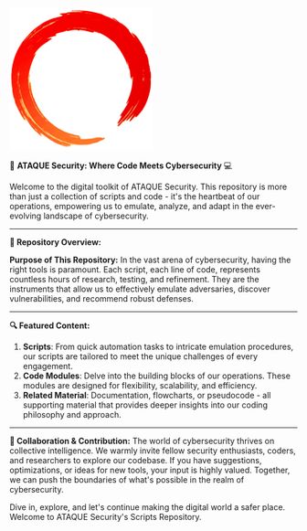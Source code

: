 <img src="./assets/ring.png" width="250">

🔧 **ATAQUE Security: Where Code Meets Cybersecurity** 💻

Welcome to the digital toolkit of ATAQUE Security. This repository is more than just a collection of scripts and code - it's the heartbeat of our operations, empowering us to emulate, analyze, and adapt in the ever-evolving landscape of cybersecurity.

---

**📌 Repository Overview:**

**Purpose of This Repository:**
In the vast arena of cybersecurity, having the right tools is paramount. Each script, each line of code, represents countless hours of research, testing, and refinement. They are the instruments that allow us to effectively emulate adversaries, discover vulnerabilities, and recommend robust defenses.

---

**🔍 Featured Content:**

1. **Scripts**: From quick automation tasks to intricate emulation procedures, our scripts are tailored to meet the unique challenges of every engagement.
2. **Code Modules**: Delve into the building blocks of our operations. These modules are designed for flexibility, scalability, and efficiency.
3. **Related Material**: Documentation, flowcharts, or pseudocode - all supporting material that provides deeper insights into our coding philosophy and approach.

---

**🤝 Collaboration & Contribution:**
The world of cybersecurity thrives on collective intelligence. We warmly invite fellow security enthusiasts, coders, and researchers to explore our codebase. If you have suggestions, optimizations, or ideas for new tools, your input is highly valued. Together, we can push the boundaries of what's possible in the realm of cybersecurity.

Dive in, explore, and let's continue making the digital world a safer place. Welcome to ATAQUE Security's Scripts Repository.
